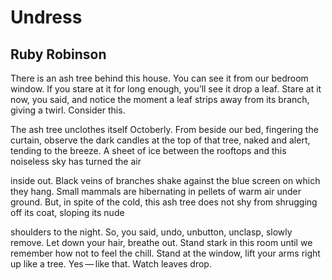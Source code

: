 # Undress
## Ruby Robinson
There is an ash tree behind this house. You
can see it from our bedroom window.
If you stare at it for long enough, you’ll see
it drop a leaf. Stare at it now, you said,
and notice the moment a leaf strips away
from its branch, giving a twirl. Consider this.

The ash tree unclothes itself Octoberly.
From beside our bed, fingering the curtain,
observe the dark candles at the top of
that tree, naked and alert, tending to the breeze.
A sheet of ice between the rooftops
and this noiseless sky has turned the air

inside out. Black veins of branches
shake against the blue screen on which they
hang. Small mammals are hibernating
in pellets of warm air under ground. But,
in spite of the cold, this ash tree does not shy
from shrugging off its coat, sloping its nude

shoulders to the night. So, you said, undo,
unbutton, unclasp, slowly remove. Let down your
hair, breathe out. Stand stark in this room until
we remember how not to feel the chill.
Stand at the window, lift your arms right up
like a tree. Yes — like that. Watch leaves drop.